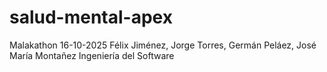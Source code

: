 # salud-mental-apex
Malakathon 16-10-2025
Félix Jiménez, Jorge Torres, Germán Peláez, José María Montañez
Ingeniería del Software
